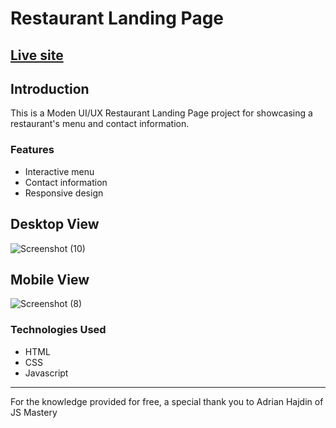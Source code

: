 <h1>Restaurant Landing Page</h1>
<h2><a href="https://goldentastekitchen.netlify.app">Live site</a></h2>

<h2>Introduction</h2>
<p>This is a Moden UI/UX Restaurant Landing Page project for showcasing a restaurant's menu and contact information.</p>

<h3>Features</h3>
<ul>
  <li>Interactive menu</li>
  <li>Contact information</li>
  <li>Responsive design</li>
</ul>

<h2>Desktop View</h2>

![Screenshot (10)](https://github.com/arosayru/Frontend_Project-Resturent_Website/assets/107207994/768f648f-7a06-44e3-97cd-c5f15afe0abd)

<h2>Mobile View</h2>

![Screenshot (8)](https://github.com/arosayru/Frontend_Project-Resturent_Website/assets/107207994/36c2c509-0c82-4072-8b01-8d4f65e84a09)

<h3>Technologies Used</h3>
<ul>
  <li>HTML</li>
  <li>CSS</li>
  <li>Javascript</li>
</ul>

<hr />

<p>For the knowledge provided for free, a special thank you to Adrian Hajdin of JS Mastery</p>
